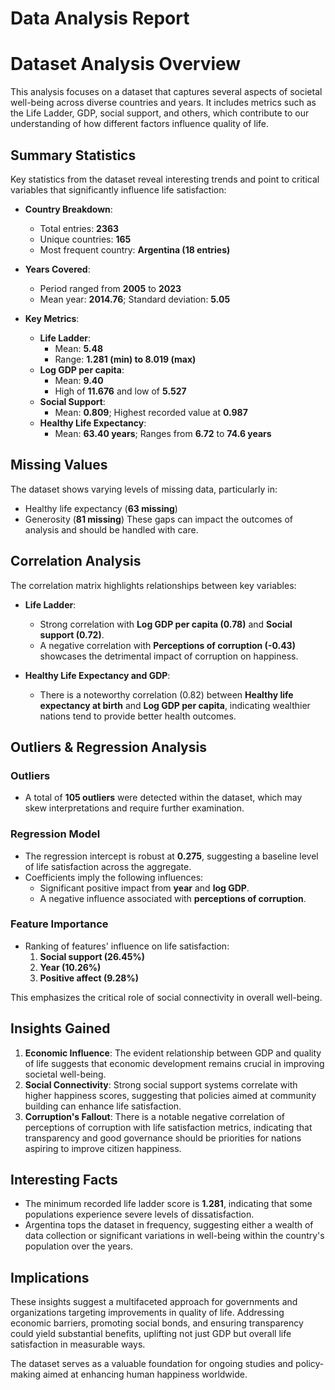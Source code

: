 # Data Analysis Report

# Dataset Analysis Overview

This analysis focuses on a dataset that captures several aspects of societal well-being across diverse countries and years. It includes metrics such as the Life Ladder, GDP, social support, and others, which contribute to our understanding of how different factors influence quality of life.

## Summary Statistics

Key statistics from the dataset reveal interesting trends and point to critical variables that significantly influence life satisfaction:

- **Country Breakdown**:
  - Total entries: **2363**
  - Unique countries: **165**
  - Most frequent country: **Argentina (18 entries)**

- **Years Covered**:
  - Period ranged from **2005** to **2023**
  - Mean year: **2014.76**; Standard deviation: **5.05**

- **Key Metrics**:
  - **Life Ladder**: 
    - Mean: **5.48** 
    - Range: **1.281 (min) to 8.019 (max)**
  - **Log GDP per capita**: 
    - Mean: **9.40** 
    - High of **11.676** and low of **5.527**
  - **Social Support**: 
    - Mean: **0.809**; Highest recorded value at **0.987**
  - **Healthy Life Expectancy**: 
    - Mean: **63.40 years**; Ranges from **6.72** to **74.6 years**

## Missing Values
The dataset shows varying levels of missing data, particularly in:
- Healthy life expectancy (**63 missing**)
- Generosity (**81 missing**)
These gaps can impact the outcomes of analysis and should be handled with care.

## Correlation Analysis

The correlation matrix highlights relationships between key variables:

- **Life Ladder**:
  - Strong correlation with **Log GDP per capita (0.78)** and **Social support (0.72)**. 
  - A negative correlation with **Perceptions of corruption (-0.43)** showcases the detrimental impact of corruption on happiness.

- **Healthy Life Expectancy and GDP**:
  - There is a noteworthy correlation (0.82) between **Healthy life expectancy at birth** and **Log GDP per capita**, indicating wealthier nations tend to provide better health outcomes.

## Outliers & Regression Analysis

### Outliers
- A total of **105 outliers** were detected within the dataset, which may skew interpretations and require further examination.

### Regression Model
- The regression intercept is robust at **0.275**, suggesting a baseline level of life satisfaction across the aggregate.
- Coefficients imply the following influences:
  - Significant positive impact from **year** and **log GDP**.
  - A negative influence associated with **perceptions of corruption**.

### Feature Importance
- Ranking of features' influence on life satisfaction:
  1. **Social support (26.45%)**
  2. **Year (10.26%)**
  3. **Positive affect (9.28%)**
  
This emphasizes the critical role of social connectivity in overall well-being.

## Insights Gained
1. **Economic Influence**: The evident relationship between GDP and quality of life suggests that economic development remains crucial in improving societal well-being.
2. **Social Connectivity**: Strong social support systems correlate with higher happiness scores, suggesting that policies aimed at community building can enhance life satisfaction.
3. **Corruption's Fallout**: There is a notable negative correlation of perceptions of corruption with life satisfaction metrics, indicating that transparency and good governance should be priorities for nations aspiring to improve citizen happiness.

## Interesting Facts
- The minimum recorded life ladder score is **1.281**, indicating that some populations experience severe levels of dissatisfaction.
- Argentina tops the dataset in frequency, suggesting either a wealth of data collection or significant variations in well-being within the country's population over the years.

## Implications
These insights suggest a multifaceted approach for governments and organizations targeting improvements in quality of life. Addressing economic barriers, promoting social bonds, and ensuring transparency could yield substantial benefits, uplifting not just GDP but overall life satisfaction in measurable ways. 

The dataset serves as a valuable foundation for ongoing studies and policy-making aimed at enhancing human happiness worldwide.